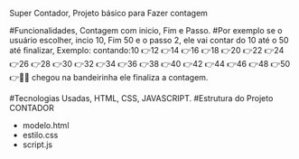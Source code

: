 Super Contador, Projeto básico para Fazer contagem

#Funcionalidades, Contagem com inicio, Fim e Passo.
#Por exemplo se o usuário escolher,  incio 10, Fim 50 e o passo 2, ele vai contar do 10 até o 50 até finalizar,
Exemplo: contando:10 👉12 👉14 👉16 👉18 👉20 👉22 👉24 👉26 👉28 👉30 👉32 👉34 👉36 👉38 👉40 👉42 👉44 👉46 👉48 👉50 👉🏁🏁
chegou na bandeirinha ele finaliza a contagem.

#Tecnologias Usadas, HTML, CSS, JAVASCRIPT. 
#Estrutura do Projeto 
CONTADOR
* modelo.html
* estilo.css
* script.js


